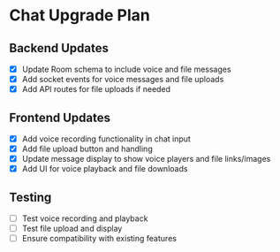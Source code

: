 # Chat Upgrade Plan

## Backend Updates
- [x] Update Room schema to include voice and file messages
- [x] Add socket events for voice messages and file uploads
- [x] Add API routes for file uploads if needed

## Frontend Updates
- [x] Add voice recording functionality in chat input
- [x] Add file upload button and handling
- [x] Update message display to show voice players and file links/images
- [x] Add UI for voice playback and file downloads

## Testing
- [ ] Test voice recording and playback
- [ ] Test file upload and display
- [ ] Ensure compatibility with existing features
